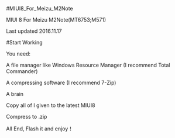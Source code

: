 #MIUI8_For_Meizu_M2Note

MIUI 8 For Meizu M2Note(MT6753;M571)

Last updated 2016.11.17


#Start Working

You need:

A file manager like Windows Resource Manager (I recommend Total Commander)
 
A compressing software (I recommend 7-Zip)

A brain

Copy all of I given to the latest MIUI8

Compress to .zip

All End, Flash it and enjoy！
